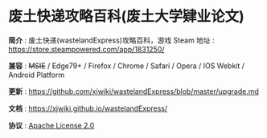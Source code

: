 <!-- --------------------------------------------------------------------------------------- -->
# 废土快递攻略百科(废土大学肄业论文)  

**简介** : 废土快递(wastelandExpress)攻略百科，游戏 Steam 地址 : <https://store.steampowered.com/app/1831250/>  

**兼容** : ~~MSIE~~ / Edge79+ / Firefox / Chrome / Safari / Opera / IOS Webkit / Android Platform  

**更新** : <https://github.com/xjwiki/wastelandExpress/blob/master/upgrade.md>  

**文档** : <https://xjwiki.github.io/wastelandExpress/>  

**协议** : [Apache License 2.0](https://github.com/xjwiki/wastelandExpress/blob/master/LICENSE)  


